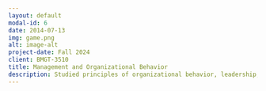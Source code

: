 ```yaml
---
layout: default
modal-id: 6
date: 2014-07-13
img: game.png
alt: image-alt
project-date: Fall 2024
client: BMGT-3510
title: Management and Organizational Behavior 
description: Studied principles of organizational behavior, leadership, and team dynamics. Developed skills in effective communication, decision-making, and managing diverse teams.
---
```

